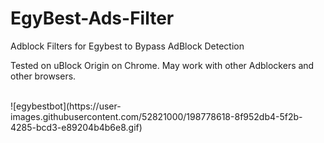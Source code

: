 # EgyBest-Ads-Filter
Adblock Filters for Egybest to Bypass AdBlock Detection
<p dir="auto">Tested on uBlock Origin on Chrome. May work with other Adblockers and other browsers.</p>
<br>
![egybestbot](https://user-images.githubusercontent.com/52821000/198778618-8f952db4-5f2b-4285-bcd3-e89204b4b6e8.gif)
